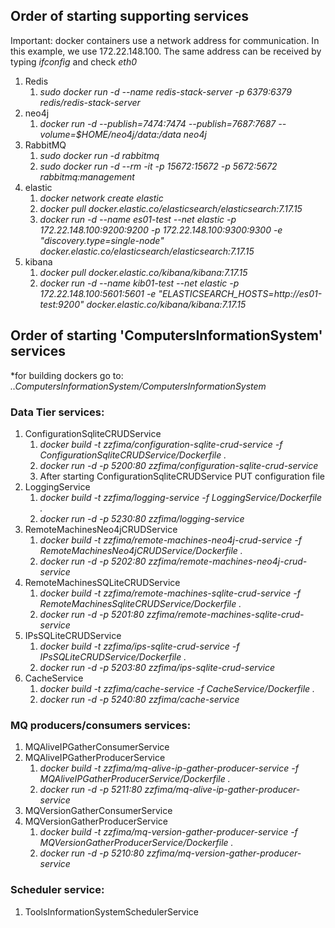 ## Order of starting supporting services

Important: docker containers use a network address for communication. In this example, we use 172.22.148.100. The same address can be received by typing *ifconfig* and check *eth0*

1. Redis
    1. *sudo docker run -d --name redis-stack-server -p 6379:6379 redis/redis-stack-server*
1. neo4j
    1. *docker run -d --publish=7474:7474 --publish=7687:7687 --volume=$HOME/neo4j/data:/data neo4j*
1. RabbitMQ
    1. *sudo docker run -d rabbitmq*
    2. *sudo docker run -d --rm -it -p 15672:15672 -p 5672:5672 rabbitmq:management*
1. elastic
    1. *docker network create elastic*
    2. *docker pull docker.elastic.co/elasticsearch/elasticsearch:7.17.15*
    3. *docker run -d --name es01-test --net elastic -p 172.22.148.100:9200:9200 -p 172.22.148.100:9300:9300 -e "discovery.type=single-node" docker.elastic.co/elasticsearch/elasticsearch:7.17.15*
1. kibana
    1. *docker pull docker.elastic.co/kibana/kibana:7.17.15*
    2. *docker run -d --name kib01-test --net elastic -p 172.22.148.100:5601:5601 -e "ELASTICSEARCH_HOSTS=http://es01-test:9200" docker.elastic.co/kibana/kibana:7.17.15*

## Order of starting 'ComputersInformationSystem' services

*for building dockers go to: *..ComputersInformationSystem/ComputersInformationSystem*

### Data Tier services:
1. ConfigurationSqliteCRUDService
    1. *docker build -t zzfima/configuration-sqlite-crud-service -f ConfigurationSqliteCRUDService/Dockerfile .* 
    2. *docker run -d -p 5200:80 zzfima/configuration-sqlite-crud-service*
    3. After starting ConfigurationSqliteCRUDService PUT configuration file
1. LoggingService
    1. *docker build -t zzfima/logging-service -f LoggingService/Dockerfile .*
    2. *docker run -d -p 5230:80 zzfima/logging-service*
1. RemoteMachinesNeo4jCRUDService
    1. *docker build -t zzfima/remote-machines-neo4j-crud-service -f RemoteMachinesNeo4jCRUDService/Dockerfile .*
    2. *docker run -d -p 5202:80 zzfima/remote-machines-neo4j-crud-service*
1. RemoteMachinesSQLiteCRUDService
    1. *docker build -t zzfima/remote-machines-sqlite-crud-service -f RemoteMachinesSqliteCRUDService/Dockerfile .*
    2. *docker run -d -p 5201:80 zzfima/remote-machines-sqlite-crud-service*
1. IPsSQLiteCRUDService
    1. *docker build -t zzfima/ips-sqlite-crud-service -f IPsSQLiteCRUDService/Dockerfile .*
    2. *docker run -d -p 5203:80 zzfima/ips-sqlite-crud-service*
1. CacheService
    1. *docker build -t zzfima/cache-service -f CacheService/Dockerfile .*
    2. *docker run -d -p 5240:80 zzfima/cache-service*

### MQ producers/consumers services:
1. MQAliveIPGatherConsumerService
1. MQAliveIPGatherProducerService
    1. *docker build -t zzfima/mq-alive-ip-gather-producer-service -f MQAliveIPGatherProducerService/Dockerfile .*
    2. *docker run -d -p 5211:80 zzfima/mq-alive-ip-gather-producer-service* 
1. MQVersionGatherConsumerService
1. MQVersionGatherProducerService
    1. *docker build -t zzfima/mq-version-gather-producer-service -f MQVersionGatherProducerService/Dockerfile .*
    2. *docker run -d -p 5210:80 zzfima/mq-version-gather-producer-service* 

### Scheduler service:
1. ToolsInformationSystemSchedulerService
